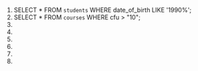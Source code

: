 1. SELECT * FROM `students` WHERE date_of_birth LIKE '1990%'; 
1. SELECT * FROM `courses` WHERE cfu > "10";
1.
1.
1.
1.
1.
1.